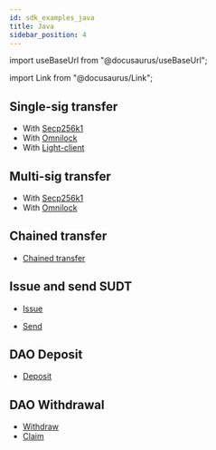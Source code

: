 ```yaml
---
id: sdk_examples_java
title: Java
sidebar_position: 4
---
```


import useBaseUrl from "@docusaurus/useBaseUrl";

import Link from "@docusaurus/Link";

## Single-sig transfer

- With [Secp256k1](https://github.com/nervosnetwork/ckb-sdk-java/blob/master/example/src/main/java/org/nervos/ckb/example/SendCkbExample.java)
- With [Omnilock](https://github.com/nervosnetwork/ckb-sdk-java/blob/master/example/src/main/java/org/nervos/ckb/example/OmnilockExample.java)
- With [Light-client](https://github.com/nervosnetwork/ckb-sdk-java/blob/master/example/src/main/java/org/nervos/ckb/example/SendCkbByLightClientExample.java)

## Multi-sig transfer

- With [Secp256k1](https://github.com/nervosnetwork/ckb-sdk-java/blob/master/example/src/main/java/org/nervos/ckb/example/SendCkbMultisigExample.java)
- With [Omnilock](https://github.com/nervosnetwork/ckb-sdk-java/blob/master/example/src/main/java/org/nervos/ckb/example/OmnilockMultisigExample.java)

## Chained transfer

- [Chained transfer](https://github.com/nervosnetwork/ckb-sdk-java/blob/master/example/src/main/java/org/nervos/ckb/example/SendChainedTransactionExample.java)

## Issue and send SUDT

- [Issue](https://github.com/nervosnetwork/ckb-sdk-java/blob/master/example/src/main/java/org/nervos/ckb/example/IssueSudtExample.java)

- [Send](https://github.com/nervosnetwork/ckb-sdk-java/blob/master/example/src/main/java/org/nervos/ckb/example/SendSudtExample.java)

## DAO Deposit

- [Deposit](https://github.com/nervosnetwork/ckb-sdk-java/blob/master/example/src/main/java/org/nervos/ckb/example/DaoDepositExample.java)

## DAO Withdrawal

- [Withdraw](https://github.com/nervosnetwork/ckb-sdk-java/blob/master/example/src/main/java/org/nervos/ckb/example/DaoWithdrawExample.java)
- [Claim](https://github.com/nervosnetwork/ckb-sdk-java/blob/master/example/src/main/java/org/nervos/ckb/example/DaoClaimExample.java)
